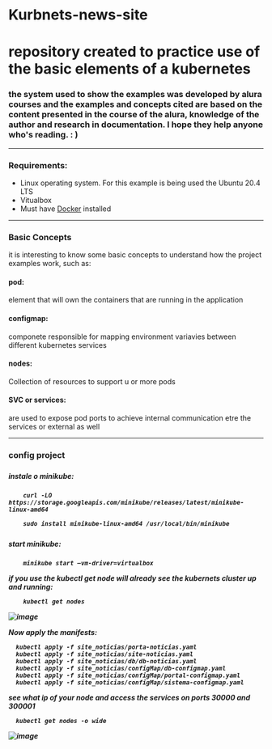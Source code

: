 # Kurbnets-news-site
# repository created to practice use of the basic elements of a kubernetes

<h3>the system used to show the examples was developed by alura courses and the examples and concepts cited are based on the content presented in the course of the alura, knowledge of the author and research in documentation. I hope they help anyone who's reading. : )</h3>


***************

<h3>Requirements:</h3>


<ul>
  <li>Linux operating system. For this example is being used the Ubuntu 20.4 LTS</a></li>
  <li>Vitualbox</li>
  <li>Must have <a href="https://docs.docker.com/engine/install/centos/">Docker</a> installed</li> 
</ul>

*****************
<h3> Basic Concepts</h3>

it is interesting to know some basic concepts to understand how the project examples work, such as:
<h4>pod:</h4> element that will own the containers that are running in the application
<h4>configmap:</h4> componete responsible for mapping environment variavies between different kubernetes services
<h4> nodes:</h4> Collection of resources to support u or more pods
<h4> SVC or services:</h4> are used to expose pod ports to achieve internal communication etre the services or external as well


************
<h3>config project<h3>
  
  <h5>instale o minikube:<h5>
  
        curl -LO https://storage.googleapis.com/minikube/releases/latest/minikube-linux-amd64
  
        sudo install minikube-linux-amd64 /usr/local/bin/minikube
  <h5>start minikube:<h5>
        
        minikube start –vm-driver=virtualbox
    
 if you use the kubectl get node will already see the kubernets cluster up and running:
        
        kubectl get nodes
    
 
 ![image](https://user-images.githubusercontent.com/38367700/164945484-f2219688-d5c4-46d6-99cd-ce08a3f3e5e2.png)

Now apply the manifests:
    
          
    
      kubectl apply -f site_noticias/porta-noticias.yaml
      kubectl apply -f site_noticias/site-noticias.yaml
      kubectl apply -f site_noticias/db/db-noticias.yaml
      kubectl apply -f site_noticias/configMap/db-configmap.yaml
      kubectl apply -f site_noticias/configMap/portal-configmap.yaml
      kubectl apply -f site_noticias/configMap/sistema-configmap.yaml
    

see what ip of your node and access the services on ports 30000 and 300001

      kubectl get nodes -o wide
   
    
![image](https://user-images.githubusercontent.com/38367700/164945752-7d7cf83f-7003-48f5-a8e7-84b152ada7c1.png)

    
